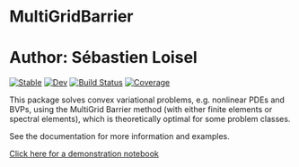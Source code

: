 # MultiGridBarrier

# Author: Sébastien Loisel

[![Stable](https://img.shields.io/badge/docs-stable-blue.svg)](https://sloisel.github.io/MultiGridBarrier.jl/stable/)
[![Dev](https://img.shields.io/badge/docs-dev-blue.svg)](https://sloisel.github.io/MultiGridBarrier.jl/dev/)
[![Build Status](https://github.com/sloisel/MultiGridBarrier.jl/actions/workflows/CI.yml/badge.svg?branch=main)](https://github.com/sloisel/MultiGridBarrier.jl/actions/workflows/CI.yml?query=branch%3Amain)
[![Coverage](https://codecov.io/gh/sloisel/MultiGridBarrier.jl/branch/main/graph/badge.svg)](https://codecov.io/gh/sloisel/MultiGridBarrier.jl)

This package solves convex variational problems, e.g. nonlinear PDEs and BVPs, using the MultiGrid Barrier method (with either finite elements or spectral elements), which is theoretically optimal for some problem classes.

See the documentation for more information and examples.

[Click here for a demonstration notebook](demo/MultiGridBarrierDemo.ipynb)
